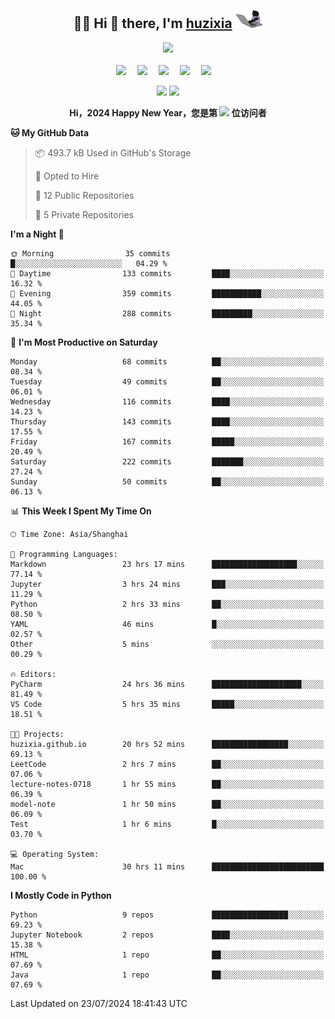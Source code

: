 <div align="center">

## :woman_technologist: Hi 👋 there, I'm [huzixia](https://huzixia.github.io/) <img height="30" src="images/work.gif" />

  <!-- dynamic typing effect 动态打字效果 -->
  <div>
    <a href="https://huzixia.github.io/">
      <img src="https://readme-typing-svg.demolab.com?font=Fira+Code&pause=1000&width=435&lines=console.log(%22Hello%2C%20World%22);胡同学祝您心想事成!&center=true&size=27" />
    </a>
  </div>

  <div>&nbsp;</div>

  <!-- profile logo 个人资料徽标 -->
  <div>
    <a href="https://huzixia.github.io/"><img src="https://img.shields.io/badge/Website-博客-orange" /></a>&emsp;
    <a href="https://www.zhihu.com/people/hu-zi-xia-91"><img src="https://img.shields.io/badge/ZhiHu-知乎-blue" /></a>&emsp;
    <a href="https://twitter.com/zixia80631/"><img src="https://img.shields.io/badge/Twitter-推特-black" /></a>&emsp;
    <a href="https://github.com/HuZixia/Text2Video/assets/38995480/244e64be-3dc4-46bb-8aff-523d8a235a1e"><img src="https://img.shields.io/badge/WeChat-微信-07c160" /></a>&emsp;
    <a href="https://www.cnblogs.com/huzixia"><img src="https://img.shields.io/badge/CnBlog-博客园-yellow" /></a>&emsp;

  </div>

[//]: # (### Github Stats)

 <p>
   <img src="https://github-readme-stats.vercel.app/api?username=HuZixia&rank_icon=github&theme=react&border_color=61dafb&hide_border=true" />
   <img src="https://github-readme-stats.vercel.app/api/top-langs/?username=HuZixia&hide=c%23,powershell,Mathematica,Ruby,Objective-C,Objective-C%2b%2b,Cuda&title_color=61dafb&text_color=ffffff&icon_color=61dafb&bg_color=20232a&langs_count=8&layout=compact&border_color=61dafb&hide_border=true&size_weight=0.5&count_weight=0.5" />
 </p>

</div>

<div align="center"><b>Hi，2024 Happy New Year，您是第 <img src="https://profile-counter.glitch.me/HuZixia/count.svg"></img> 位访问者</b></div>


[//]: # (*   Github Stats)
[//]: # (![Top Langs]&#40;https://github-readme-stats.vercel.app/api/top-langs/?username=HuZixia\&layout=compact&#41;)
[//]: # (![HuZixia's GitHub stats]&#40;https://github-readme-stats.vercel.app/api?username=HuZixia\&rank_icon=github&theme=tokyonight&#41;)


<!--START_SECTION:waka-->
**🐱 My GitHub Data** 

> 📦 493.7 kB Used in GitHub's Storage 
 > 
> 💼 Opted to Hire
 > 
> 📜 12 Public Repositories 
 > 
> 🔑 5 Private Repositories 
 > 
**I'm a Night 🦉** 

```text
🌞 Morning                35 commits          █░░░░░░░░░░░░░░░░░░░░░░░░   04.29 % 
🌆 Daytime                133 commits         ████░░░░░░░░░░░░░░░░░░░░░   16.32 % 
🌃 Evening                359 commits         ███████████░░░░░░░░░░░░░░   44.05 % 
🌙 Night                  288 commits         █████████░░░░░░░░░░░░░░░░   35.34 % 
```
📅 **I'm Most Productive on Saturday** 

```text
Monday                   68 commits          ██░░░░░░░░░░░░░░░░░░░░░░░   08.34 % 
Tuesday                  49 commits          ██░░░░░░░░░░░░░░░░░░░░░░░   06.01 % 
Wednesday                116 commits         ████░░░░░░░░░░░░░░░░░░░░░   14.23 % 
Thursday                 143 commits         ████░░░░░░░░░░░░░░░░░░░░░   17.55 % 
Friday                   167 commits         █████░░░░░░░░░░░░░░░░░░░░   20.49 % 
Saturday                 222 commits         ███████░░░░░░░░░░░░░░░░░░   27.24 % 
Sunday                   50 commits          ██░░░░░░░░░░░░░░░░░░░░░░░   06.13 % 
```


📊 **This Week I Spent My Time On** 

```text
🕑︎ Time Zone: Asia/Shanghai

💬 Programming Languages: 
Markdown                 23 hrs 17 mins      ███████████████████░░░░░░   77.14 % 
Jupyter                  3 hrs 24 mins       ███░░░░░░░░░░░░░░░░░░░░░░   11.29 % 
Python                   2 hrs 33 mins       ██░░░░░░░░░░░░░░░░░░░░░░░   08.50 % 
YAML                     46 mins             █░░░░░░░░░░░░░░░░░░░░░░░░   02.57 % 
Other                    5 mins              ░░░░░░░░░░░░░░░░░░░░░░░░░   00.29 % 

🔥 Editors: 
PyCharm                  24 hrs 36 mins      ████████████████████░░░░░   81.49 % 
VS Code                  5 hrs 35 mins       █████░░░░░░░░░░░░░░░░░░░░   18.51 % 

🐱‍💻 Projects: 
huzixia.github.io        20 hrs 52 mins      █████████████████░░░░░░░░   69.13 % 
LeetCode                 2 hrs 7 mins        ██░░░░░░░░░░░░░░░░░░░░░░░   07.06 % 
lecture-notes-0718       1 hr 55 mins        ██░░░░░░░░░░░░░░░░░░░░░░░   06.39 % 
model-note               1 hr 50 mins        ██░░░░░░░░░░░░░░░░░░░░░░░   06.09 % 
Test                     1 hr 6 mins         █░░░░░░░░░░░░░░░░░░░░░░░░   03.70 % 

💻 Operating System: 
Mac                      30 hrs 11 mins      █████████████████████████   100.00 % 
```

**I Mostly Code in Python** 

```text
Python                   9 repos             █████████████████░░░░░░░░   69.23 % 
Jupyter Notebook         2 repos             ████░░░░░░░░░░░░░░░░░░░░░   15.38 % 
HTML                     1 repo              ██░░░░░░░░░░░░░░░░░░░░░░░   07.69 % 
Java                     1 repo              ██░░░░░░░░░░░░░░░░░░░░░░░   07.69 % 
```




 Last Updated on 23/07/2024 18:41:43 UTC
<!--END_SECTION:waka-->


<!--
**HuZixia/HuZixia** is a ✨ _special_ ✨ repository because its `README.md` (this file) appears on your GitHub profile.

Here are some ideas to get you started:

- 🔭 I’m currently working on ...
- 🌱 I’m currently learning ...
- 👯 I’m looking to collaborate on ...
- 🤔 I’m looking for help with ...
- 💬 Ask me about ...
- 📫 How to reach me: ...
- 😄 Pronouns: ...
- ⚡ Fun fact: ...
-->
